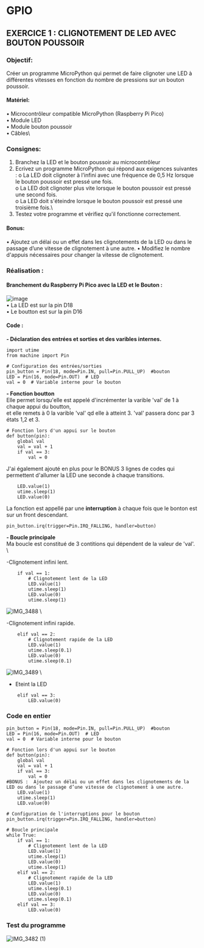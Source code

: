 # GPIO
## EXERCICE 1 : CLIGNOTEMENT DE LED AVEC BOUTON POUSSOIR
### Objectif:
Créer un programme MicroPython qui permet de faire clignoter une LED à différentes vitesses en
fonction du nombre de pressions sur un bouton poussoir.
#### Matériel:
• Microcontrôleur compatible MicroPython (Raspberry Pi Pico)\
• Module LED\
• Module bouton poussoir\
• Câbles\
### Consignes:
1. Branchez la LED et le bouton poussoir au microcontrôleur
2. Ecrivez un programme MicroPython qui répond aux exigences suivantes :
o La LED doit clignoter à l’infini avec une fréquence de 0,5 Hz lorsque le bouton poussoir
est pressé une fois.\
o La LED doit clignoter plus vite lorsque le bouton poussoir est pressé une second fois.\
o La LED doit s'éteindre lorsque le bouton poussoir est pressé une troisième fois.\
3. Testez votre programme et vérifiez qu'il fonctionne correctement.
#### Bonus:
• Ajoutez un délai ou un effet dans les clignotements de la LED ou dans le passage d’une vitesse
de clignotement à une autre.
• Modifiez le nombre d'appuis nécessaires pour changer la vitesse de clignotement.

### Réalisation :
#### Branchement du Raspberry Pi Pico avec la LED et le Bouton :
![image](https://github.com/HEPL-Baes/smartcities/assets/159534213/3fdbc394-22af-402a-8321-336e3ffedc0d) \
• La LED est sur la pin D18 \
• Le boutton est sur la pin D16 

#### Code : 
**- Déclaration des entrées et sorties et des varibles internes.**

```
import utime
from machine import Pin

# Configuration des entrées/sorties 
pin_button = Pin(18, mode=Pin.IN, pull=Pin.PULL_UP)  #bouton
LED = Pin(16, mode=Pin.OUT)  # LED
val = 0  # Variable interne pour le bouton 
```
**- Fonction boutton** \
Elle permet lorsqu'elle est appelé d'incrémenter la varible 'val' de 1 à chaque appui du boutton, \
et elle remets à 0 la varible 'val' qd elle à atteint 3. 'val' passera donc par 3 états 1,2 et 3.

```
# Fonction lors d'un appui sur le bouton
def button(pin):
    global val
    val = val + 1
    if val == 3:
        val = 0
```
J'ai également ajouté en plus pour le BONUS 3 lignes de codes qui permettent d'allumer la LED une seconde à chaque transitions.

```
    LED.value(1)
    utime.sleep(1)
    LED.value(0)
```
  
La fonction est appellé par une **interruption** à chaque fois que le bonton est sur un front descendant.
```
pin_button.irq(trigger=Pin.IRQ_FALLING, handler=button)
```
**- Boucle principale** \
Ma boucle est constitué de 3 contitions qui dépendent de la valeur de 'val'. \

-Clignotement infini lent. 
```
    if val == 1:
        # Clignotement lent de la LED
        LED.value(1)
        utime.sleep(1)
        LED.value(0)
        utime.sleep(1)
```

![IMG_3488](https://github.com/HEPL-Baes/smartcities/assets/159534213/dceef804-15c6-4ae2-a5e2-0614750dd472) \

-Clignotement infini rapide. 
```
    elif val == 2:
        # Clignotement rapide de la LED
        LED.value(1)
        utime.sleep(0.1)
        LED.value(0)
        utime.sleep(0.1)  
```
![IMG_3489](https://github.com/HEPL-Baes/smartcities/assets/159534213/f8db5e78-5426-42de-be07-0f70061e97c1) \

- Eteint la LED
```
    elif val == 3:
        LED.value(0)  
```
### Code en entier
```
pin_button = Pin(18, mode=Pin.IN, pull=Pin.PULL_UP)  #bouton
LED = Pin(16, mode=Pin.OUT)  # LED
val = 0  # Variable interne pour le bouton 

# Fonction lors d'un appui sur le bouton
def button(pin):
    global val
    val = val + 1
    if val == 3:
        val = 0
#BONUS :  Ajoutez un délai ou un effet dans les clignotements de la LED ou dans le passage d’une vitesse de clignotement à une autre.   
    LED.value(1)
    utime.sleep(1)
    LED.value(0)

# Configuration de l'interruptions pour le bouton
pin_button.irq(trigger=Pin.IRQ_FALLING, handler=button)

# Boucle principale
while True:
    if val == 1:
        # Clignotement lent de la LED
        LED.value(1)
        utime.sleep(1)
        LED.value(0)
        utime.sleep(1)
    elif val == 2:
        # Clignotement rapide de la LED
        LED.value(1)
        utime.sleep(0.1)
        LED.value(0)
        utime.sleep(0.1)             
    elif val == 3:
        LED.value(0)  
```
### Test du programme 
![IMG_3482 (1)](https://github.com/HEPL-Baes/smartcities/assets/159534213/6c0b69f1-b10f-4bfd-9d75-cdcc6c21eded) 



